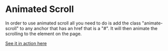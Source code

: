 Animated Scroll
======

In order to use animated scroll all you need to do is add the class "animate-scroll" to any anchor that has an href that is a "#". It will then animate the scrolling to the element on the page.

[See it in action here](http://htmlpreview.github.io/?https://github.com/enochchu/lrdcom-recipes/blob/master/animated-scroll/anim_scroll.html)
